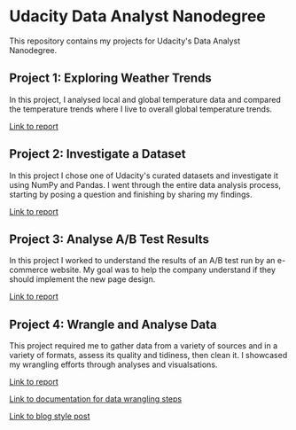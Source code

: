 # Udacity Data Analyst Nanodegree
This repository contains my projects for Udacity's Data Analyst Nanodegree.

## Project 1: Exploring Weather Trends
In this project, I analysed local and global temperature data and compared the temperature trends where I live to overall global temperature trends.

[Link to report](https://github.com/stephanieirvine/Udacity-Data-Analyst-Nanodegree/blob/master/Project%201%20-%20Explore%20Weather%20Trends/Stephanie_Irvine_-_Explore_Weather_Trends_Report.pdf)

## Project 2: Investigate a Dataset
In this project I chose one of Udacity's curated datasets and investigate it using NumPy and Pandas. I went through the entire data analysis process, starting by posing a question and finishing by sharing my findings.

[Link to report](https://github.com/stephanieirvine/Udacity-Data-Analyst-Nanodegree/blob/master/Project%202%20-%20Investigate%20a%20Dataset%20(TMDb)/Steph_Irvine_TMDb_Report.ipynb)

## Project 3: Analyse A/B Test Results
In this project I worked to understand the results of an A/B test run by an e-commerce website. My goal was to help the company understand if they should implement the new page design.

[Link to report](https://github.com/stephanieirvine/Udacity-Data-Analyst-Nanodegree/blob/master/Project%203%20-%20Analyse%20AB%20Test%20Results/Analyze_ab_test_results_notebook_Steph_Irvine.ipynb)

## Project 4: Wrangle and Analyse Data
This project required me to gather data from a variety of sources and in a variety of formats, assess its quality and tidiness, then clean it. I showcased my wrangling efforts through analyses and visualsations. 

[Link to report](https://github.com/stephanieirvine/Udacity-Data-Analyst-Nanodegree/blob/master/Project%204%20-%20Wrangle%20and%20Analyse%20Data/wrangle_act.ipynb)

[Link to documentation for data wrangling steps](https://github.com/stephanieirvine/Udacity-Data-Analyst-Nanodegree/blob/master/Project%204%20-%20Wrangle%20and%20Analyse%20Data/wrangle_report.pdf)

[Link to blog style post](https://github.com/stephanieirvine/Udacity-Data-Analyst-Nanodegree/blob/master/Project%204%20-%20Wrangle%20and%20Analyse%20Data/act_report.pdf)

